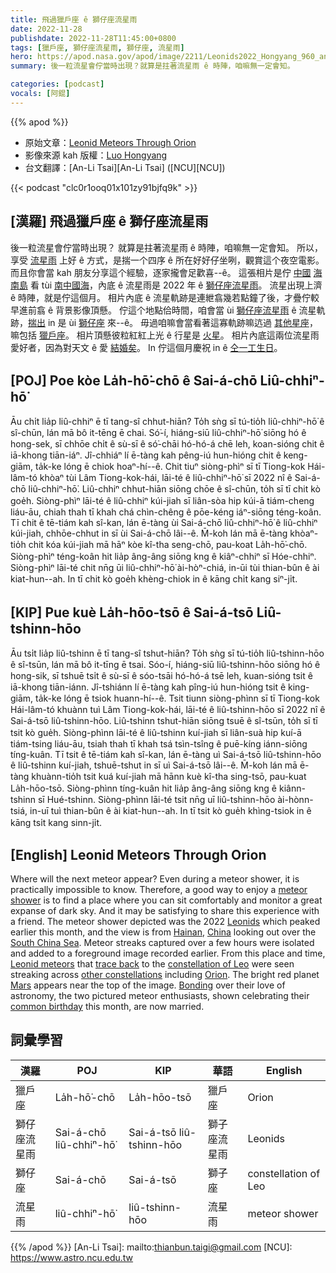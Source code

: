 ```yaml
---
title: 飛過獵戶座 ê 獅仔座流星雨
date: 2022-11-28
publishdate: 2022-11-28T11:45:00+0800
tags: [獵戶座, 獅仔座流星雨, 獅仔座, 流星雨]
hero: https://apod.nasa.gov/apod/image/2211/Leonids2022_Hongyang_960_annotated.jpg
summary: 後一粒流星會佇當時出現？就算是拄著流星雨 ê 時陣，咱嘛無一定會知。

categories: [podcast]
vocals: [阿錕]
---
```


{{% apod %}}

- 原始文章：[Leonid Meteors Through Orion](https://apod.nasa.gov/apod/ap221128.html)
- 影像來源 kah 版權：[Luo Hongyang](mailto:mgsluo@gmail.com)
- 台文翻譯：[An-Li Tsai][An-Li Tsai] ([NCU][NCU])

{{< podcast "clc0r1ooq01x101zy91bjfq9k" >}}

## [漢羅] 飛過獵戶座 ê 獅仔座流星雨
後一粒流星會佇當時出現？
就算是拄著流星雨 ê 時陣，咱嘛無一定會知。
所以，享受 [流星雨][meteor shower] 上好 ê 方式，是揣一个四序 ê 所在好好仔坐咧，觀賞這个夜空電影。
而且你會當 kah 朋友分享這个經驗，逐家攏會足歡喜--ê。
這張相片是佇 [中國][China] [海南島][Hainan] 看 tùi [南中國海][South China Sea]，內底 ê 流星雨是 2022 年 ê [獅仔座流星雨][Leonids]。
流星出現上濟 ê 時陣，就是佇這個月。
相片內底 ê 流星軌跡是連紲翕幾若點鐘了後，才疊佇較早進前翕 ê 背景影像頂懸。
佇這个地點佮時間，咱會當 ùi [獅仔座流星雨][Leonid meteors] ê 流星軌跡，[揣出][trace back] in 是 ùi [獅仔座][constellation of Leo] 來--ê。
毋過咱嘛會當看著這寡軌跡嘛迒過 [其他星座][other constellations t]，嘛包括 [獵戶座][Orion]。
相片頂懸彼粒紅紅上光 ê 行星是 [火星][Mars]。
相片內底這兩位流星雨愛好者，因為對天文 ê 愛 [結婚矣][Bonding]。
In 佇這個月慶祝 in ê [仝一工生日][common birthday]。


## [POJ] Poe kòe La̍h-hō͘-chō ê Sai-á-chō Liû-chhiⁿ-hō͘
Āu chi̍t lia̍p liû-chhiⁿ ē tī tang-sî chhut-hiān?
To̍h sǹg sī tú-tio̍h liû-chhiⁿ-hō͘ ê sî-chūn, lán mā bô it-tēng ē chai.
Só͘-í, hiáng-siū liû-chhiⁿ-hō͘ siōng hó ê hong-sek, sī chhōe chi̍t ê sù-sī ê só͘-chāi hó-hó-á chē leh, koan-sióng chit ê iā-khong tiān-iáⁿ.
Jî-chhiáⁿ lí ē-tàng kah pêng-iú hun-hióng chit ê keng-giām, ta̍k-ke lóng ē chiok hoaⁿ-hí--ê.
Chit tiuⁿ siòng-phìⁿ sī tī Tiong-kok Hái-lâm-tó khòaⁿ tùi Lâm Tiong-kok-hái, lāi-té ê liû-chhiⁿ-hō͘ sī 2022 nî ê Sai-á-chō liû-chhiⁿ-hō͘.
Liû-chhiⁿ chhut-hiān siōng chōe ê sî-chūn, to̍h sī tī chit kò goe̍h.
Siòng-phìⁿ lāi-té ê liû-chhiⁿ kúi-jiah sī liân-sòa hip kúi-ā tiám-cheng liáu-āu, chiah thah tī khah chá chìn-chêng ê pōe-kéng iáⁿ-siōng téng-koân.
Tī chit ê tē-tiám kah sî-kan, lán ē-tàng ùi Sai-á-chō liû-chhiⁿ-hō͘ ê liû-chhiⁿ kúi-jiah, chhōe-chhut in sī ùi Sai-á-chō lâi--ê.
M̄-koh lán mā ē-tàng khòaⁿ-tio̍h chit kóa kúi-jiah mā hāⁿ kòe kî-tha seng-chō, pau-koat La̍h-hō͘-chō.
Siòng-phìⁿ téng-koân hit lia̍p âng-âng siōng kng ê kiâⁿ-chhiⁿ sī Hóe-chhiⁿ.
Siòng-phìⁿ lāi-té chit nn̄g ūi liû-chhiⁿ-hō͘ ài-hòⁿ-chiá, in-ūi tùi thian-bûn ê ài kiat-hun--ah.
In tī chit kò goe̍h khèng-chiok in ê kāng chi̍t kang siⁿ-ji̍t.


## [KIP] Pue kuè La̍h-hōo-tsō ê Sai-á-tsō Liû-tshinn-hōo
Āu tsi̍t lia̍p liû-tshinn ē tī tang-sî tshut-hiān?
To̍h sǹg sī tú-tio̍h liû-tshinn-hōo ê sî-tsūn, lán mā bô it-tīng ē tsai.
Sóo-í, hiáng-siū liû-tshinn-hōo siōng hó ê hong-sik, sī tshuē tsi̍t ê sù-sī ê sóo-tsāi hó-hó-á tsē leh, kuan-sióng tsit ê iā-khong tiān-iánn.
Jî-tshiánn lí ē-tàng kah pîng-iú hun-hióng tsit ê king-giām, ta̍k-ke lóng ē tsiok huann-hí--ê.
Tsit tiunn siòng-phìnn sī tī Tiong-kok Hái-lâm-tó khuànn tuì Lâm Tiong-kok-hái, lāi-té ê liû-tshinn-hōo sī 2022 nî ê Sai-á-tsō liû-tshinn-hōo.
Liû-tshinn tshut-hiān siōng tsuē ê sî-tsūn, to̍h sī tī tsit kò gue̍h.
Siòng-phìnn lāi-té ê liû-tshinn kuí-jiah sī liân-suà hip kuí-ā tiám-tsing liáu-āu, tsiah thah tī khah tsá tsìn-tsîng ê puē-kíng iánn-siōng tíng-kuân.
Tī tsit ê tē-tiám kah sî-kan, lán ē-tàng uì Sai-á-tsō liû-tshinn-hōo ê liû-tshinn kuí-jiah, tshuē-tshut in sī uì Sai-á-tsō lâi--ê.
M̄-koh lán mā ē-tàng khuànn-tio̍h tsit kuá kuí-jiah mā hānn kuè kî-tha sing-tsō, pau-kuat La̍h-hōo-tsō.
Siòng-phìnn tíng-kuân hit lia̍p âng-âng siōng kng ê kiânn-tshinn sī Hué-tshinn.
Siòng-phìnn lāi-té tsit nn̄g uī liû-tshinn-hōo ài-hònn-tsiá, in-uī tuì thian-bûn ê ài kiat-hun--ah.
In tī tsit kò gue̍h khìng-tsiok in ê kāng tsi̍t kang sinn-ji̍t.


## [English] Leonid Meteors Through Orion

Where will the next meteor appear?
Even during a meteor shower, it is practically impossible to know.
Therefore, a good way to enjoy a [meteor shower][meteor shower] is to find a place where you can sit comfortably and monitor a great expanse of dark sky.
And it may be satisfying to share this experience with a friend.
The meteor shower depicted was the 2022 [Leonids][Leonids] which peaked earlier this month, and the view is from [Hainan][Hainan], [China][China] looking out over the [South China Sea][South China Sea].
Meteor streaks captured over a few hours were isolated and added to a foreground image recorded earlier.
From this place and time, [Leonid meteors][Leonid meteors] that [trace back][trace back] to the [constellation of Leo][constellation of Leo] were seen streaking across [other constellations][other constellations e] including [Orion][Orion].
The bright red planet [Mars][Mars] appears near the top of the image.
[Bonding][Bonding] over their love of astronomy, the two pictured meteor enthusiasts, shown celebrating their [common birthday][common birthday] this month, are now married.


## 詞彙學習

|漢羅|POJ|KIP|華語|English|
|-|-|-|-|-|
|獵戶座|La̍h-hō͘-chō|La̍h-hōo-tsō|獵戶座|Orion|
|獅仔座流星雨|Sai-á-chō liû-chhiⁿ-hō͘|Sai-á-tsō liû-tshinn-hōo|獅子座流星雨|Leonids|
|獅仔座|Sai-á-chō|Sai-á-tsō|獅子座|constellation of Leo|
|流星雨|liû-chhiⁿ-hō͘|liû-tshinn-hōo|流星雨|meteor shower|

{{% /apod %}}
[An-Li Tsai]: mailto:thianbun.taigi@gmail.com
[NCU]: https://www.astro.ncu.edu.tw

[copyright]: https://apod.nasa.gov/apod/fap/lib/about_apod.html#srapply
[License]: https://creativecommons.org/licenses/by/2.0/

[meteor shower]:https://spaceplace.nasa.gov/meteor-shower/en/
[Leonids]:https://solarsystem.nasa.gov/asteroids-comets-and-meteors/meteors-and-meteorites/leonids/in-depth/
[Hainan]:https://youtu.be/GANaIlOIjvA
[China]:https://en.wikipedia.org/wiki/China
[South China Sea]:https://en.wikipedia.org/wiki/South_China_Sea
[Leonid meteors]:https://apod.nasa.gov/apod/ap061118.html
[trace back]:https://apod.nasa.gov/apod/ap031116.html
[constellation of Leo]:https://earthsky.org/constellations/leo-heres-your-constellation/
[other constellations e]:https://apod.nasa.gov/apod/ap210112.html
[other constellations t]:https://apod.tw/daily/20210112/
[Orion]:https://apod.nasa.gov/apod/ap200919.html
[Mars]:https://solarsystem.nasa.gov/planets/mars/in-depth/
[Bonding]:https://www.womansworld.com/wp-content/uploads/2020/08/cat-hug-11.jpg?w=1024
[common birthday]:https://www.scientificamerican.com/article/bring-science-home-probability-birthday-paradox/
